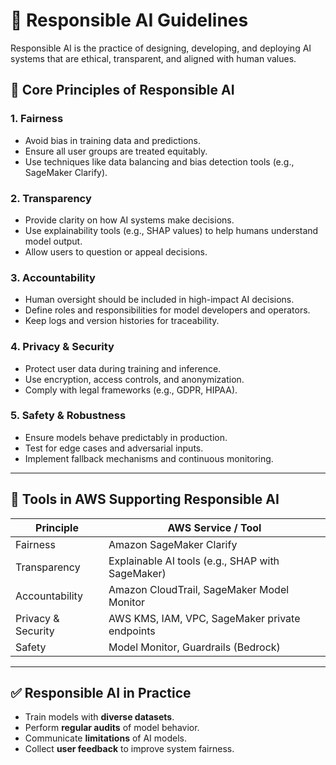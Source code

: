 # 🤖 Responsible AI Guidelines

Responsible AI is the practice of designing, developing, and deploying AI systems that are ethical, transparent, and aligned with human values.

## 🔑 Core Principles of Responsible AI

### 1. **Fairness**
- Avoid bias in training data and predictions.
- Ensure all user groups are treated equitably.
- Use techniques like data balancing and bias detection tools (e.g., SageMaker Clarify).

### 2. **Transparency**
- Provide clarity on how AI systems make decisions.
- Use explainability tools (e.g., SHAP values) to help humans understand model output.
- Allow users to question or appeal decisions.

### 3. **Accountability**
- Human oversight should be included in high-impact AI decisions.
- Define roles and responsibilities for model developers and operators.
- Keep logs and version histories for traceability.

### 4. **Privacy & Security**
- Protect user data during training and inference.
- Use encryption, access controls, and anonymization.
- Comply with legal frameworks (e.g., GDPR, HIPAA).

### 5. **Safety & Robustness**
- Ensure models behave predictably in production.
- Test for edge cases and adversarial inputs.
- Implement fallback mechanisms and continuous monitoring.

---

## 📌 Tools in AWS Supporting Responsible AI

| Principle | AWS Service / Tool |
|----------|---------------------|
| Fairness | Amazon SageMaker Clarify |
| Transparency | Explainable AI tools (e.g., SHAP with SageMaker) |
| Accountability | Amazon CloudTrail, SageMaker Model Monitor |
| Privacy & Security | AWS KMS, IAM, VPC, SageMaker private endpoints |
| Safety | Model Monitor, Guardrails (Bedrock) |

---

## ✅ Responsible AI in Practice

- Train models with **diverse datasets**.
- Perform **regular audits** of model behavior.
- Communicate **limitations** of AI models.
- Collect **user feedback** to improve system fairness.

